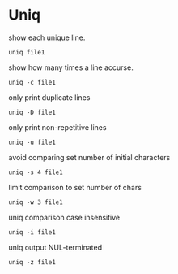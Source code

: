 # Uniq

show each unique line.

    uniq file1

show how many times a line accurse.

    uniq -c file1

only print duplicate lines

    uniq -D file1

only print non-repetitive lines

    uniq -u file1

avoid comparing set number of initial characters

    uniq -s 4 file1

limit comparison to set number of chars

    uniq -w 3 file1

uniq comparison case insensitive

    uniq -i file1

uniq output NUL-terminated

    uniq -z file1
